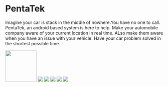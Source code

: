 # PentaTek
Imagine your car is stack in the middle of nowhere.You have no one to call. PentaTek, an android based system is here to help. Make your automobile company aware of your current location in real time. ALso make them aware when you have an issue with your vehicle. Have your car problem solved in the shortest possible time.

<img src = "screenshots/device-2020-05-08-142239.png" width="100px" height="100px"/>
<img src = "screenshots/device-2020-05-08-142311.png"/>
<img src = "screenshots/device-2020-05-08-142341.png"/>
<img src = "screenshots/device-2020-05-08-142413.png"/>
<img src = "screenshots/device-2020-05-08-142430.png"/>
<img src = "screenshots/device-2020-05-08-143250.png"/>
